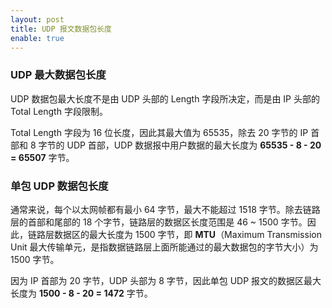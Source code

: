 ```yaml
---
layout: post
title: UDP 报文数据包长度
enable: true
---
```


### UDP 最大数据包长度

UDP 数据包最大长度不是由 UDP 头部的 Length 字段所决定，而是由 IP 头部的 Total Length 字段限制。

Total Length 字段为 16 位长度，因此其最大值为 65535，除去 20 字节的 IP 首部和 8 字节的 UDP 首部，UDP 数据报中用户数据的最大长度为 **65535 - 8 - 20 = 65507** 字节。

### 单包 UDP 数据包长度

通常来说，每个以太网帧都有最小 64 字节，最大不能超过 1518 字节。除去链路层的首部和尾部的 18 个字节，链路层的数据区长度范围是 46 
~ 1500 字节。因此，链路层数据区的最大长度为 1500 字节，即 **MTU**（Maximum Transmission Unit 最大传输单元，是指数据链路层上面所能通过的最大数据包的字节大小）为 1500 字节。

因为 IP 首部为 20 字节，UDP 头部为 8 字节，因此单包 UDP 报文的数据区最大长度为 **1500 - 8 - 20 = 1472** 字节。
